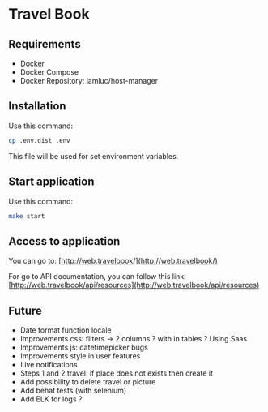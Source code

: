 # Travel Book

## Requirements 

* Docker
* Docker Compose
* Docker Repository: iamluc/host-manager

## Installation

Use this command:

```bash
cp .env.dist .env
```

This file will be used for set environment variables.


## Start application

Use this command:

```bash
make start
```

## Access to application

You can go to: [http://web.travelbook/](http://web.travelbook/)

For go to API documentation, you can follow this link: [http://web.travelbook/api/resources](http://web.travelbook/api/resources) 


## Future

* Date format function locale
* Improvements css: filters -> 2 columns ? with in tables ? Using Saas
* Improvements js: datetimepicker bugs
* Improvements style in user features
* Live notifications
* Steps 1 and 2 travel: if place does not exists then create it
* Add possibility to delete travel or picture
* Add behat tests (with selenium)
* Add ELK for logs ?
